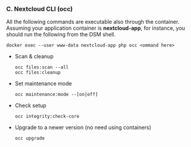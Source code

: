 ### C. Nextcloud CLI (occ)

All the following commands are executable also through the container.
Assuming your application container is **nextcloud-app**, for instance, you should run the following from the DSM shell.

```shell
docker exec --user www-data nextcloud-app php occ <ommand here>
```

- Scan & cleanup
  ```
  occ files:scan --all
  occ files:cleanup
  ```

- Set maintenance mode
  ```
  occ maintenance:mode --[on|off]
  ```

- Check setup
  ```
  occ integrity:check-core
  ```

- Upgrade to a newer version (no need using containers)
  ```
  occ upgrade
  ```